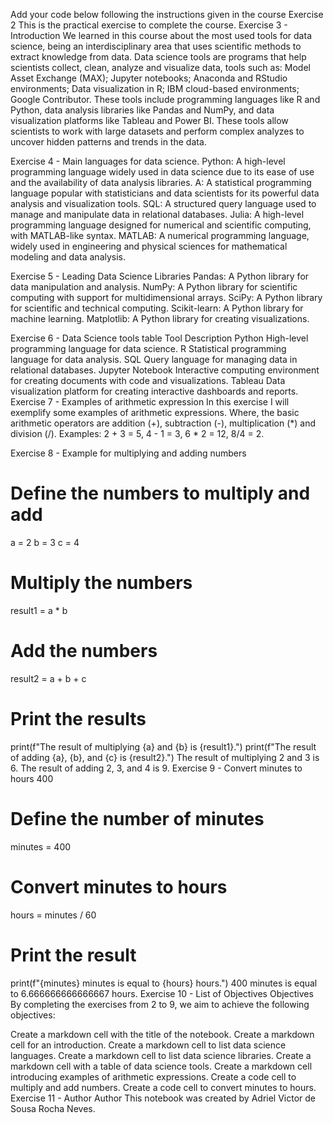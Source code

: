 Add your code below following the instructions given in the course
Exercise 2
This is the practical exercise to complete the course.
Exercise 3 - Introduction
We learned in this course about the most used tools for data science, being an interdisciplinary area that uses scientific methods to extract knowledge from data. Data science tools are programs that help scientists collect, clean, analyze and visualize data, tools such as: Model Asset Exchange (MAX); Jupyter notebooks; Anaconda and RStudio environments; Data visualization in R; IBM cloud-based environments; Google Contributor. These tools include programming languages ​​like R and Python, data analysis libraries like Pandas and NumPy, and data visualization platforms like Tableau and Power BI. These tools allow scientists to work with large datasets and perform complex analyzes to uncover hidden patterns and trends in the data.

Exercise 4 - Main languages ​​for data science.
Python: A high-level programming language widely used in data science due to its ease of use and the availability of data analysis libraries. A: A statistical programming language popular with statisticians and data scientists for its powerful data analysis and visualization tools. SQL: A structured query language used to manage and manipulate data in relational databases. Julia: A high-level programming language designed for numerical and scientific computing, with MATLAB-like syntax. MATLAB: A numerical programming language, widely used in engineering and physical sciences for mathematical modeling and data analysis.

Exercise 5 - Leading Data Science Libraries
Pandas: A Python library for data manipulation and analysis. NumPy: A Python library for scientific computing with support for multidimensional arrays. SciPy: A Python library for scientific and technical computing. Scikit-learn: A Python library for machine learning. Matplotlib: A Python library for creating visualizations.

Exercise 6 - Data Science tools table
Tool	Description
Python	High-level programming language for data science.
R	Statistical programming language for data analysis.
SQL	Query language for managing data in relational databases.
Jupyter Notebook	Interactive computing environment for creating documents with code and visualizations.
Tableau	Data visualization platform for creating interactive dashboards and reports.
Exercise 7 - Examples of arithmetic expression
In this exercise I will exemplify some examples of arithmetic expressions. Where, the basic arithmetic operators are addition (+), subtraction (-), multiplication (*) and division (/). Examples: 2 + 3 = 5, 4 - 1 = 3, 6 * 2 = 12, 8/4 = 2.

Exercise 8 - Example for multiplying and adding numbers
# Define the numbers to multiply and add
a = 2
b = 3
c = 4
​
# Multiply the numbers
result1 = a * b
​
# Add the numbers
result2 = a + b + c
​
# Print the results
print(f"The result of multiplying {a} and {b} is {result1}.")
print(f"The result of adding {a}, {b}, and {c} is {result2}.")
The result of multiplying 2 and 3 is 6.
The result of adding 2, 3, and 4 is 9.
Exercise 9 - Convert minutes to hours
400
# Define the number of minutes
minutes = 400
​
# Convert minutes to hours
hours = minutes / 60
​
# Print the result
print(f"{minutes} minutes is equal to {hours} hours.")
400 minutes is equal to 6.666666666666667 hours.
Exercise 10 - List of Objectives
Objectives
By completing the exercises from 2 to 9, we aim to achieve the following objectives:

Create a markdown cell with the title of the notebook.
Create a markdown cell for an introduction.
Create a markdown cell to list data science languages.
Create a markdown cell to list data science libraries.
Create a markdown cell with a table of data science tools.
Create a markdown cell introducing examples of arithmetic expressions.
Create a code cell to multiply and add numbers.
Create a code cell to convert minutes to hours.
Exercise 11 - Author
Author
This notebook was created by Adriel Victor de Sousa Rocha Neves.
